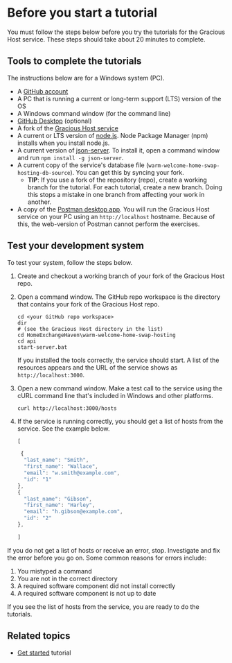 
# Before you start a tutorial

You must follow the steps below before you try the tutorials for the Gracious Host service. These steps should take about 20 minutes to complete.

## Tools to complete the tutorials

The instructions below are for a Windows system (PC).

* A [GitHub account](https://github.com)
* A PC that is running a current or
long-term support (LTS) version of the OS
* A Windows command window (for the command line)
* [GitHub Desktop](https://desktop.github.com) (optional)
* A fork of the [Gracious Host service](https://github.com/shellyannrose/warm-welcome-home-swap-hosting)
* A current or LTS version of [node.js](https://nodejs.org/en/). Node Package Manager (npm) installs when you install node.js.
* A current version of [json-server](https://www.npmjs.com/package/json-server). To install it, open a command window and run ```npm install -g json-server```.
* A current copy of the service's database file (`warm-welcome-home-swap-hosting-db-source`). You can get this by syncing your fork.
  * **TIP**: If you use a fork of the repository (repo), create a working branch for the tutorial. For each tutorial, create a new branch. Doing this stops a mistake in one branch from affecting your work in another.
* A copy of the [Postman desktop app](https://www.postman.com/downloads/). You will run the Gracious Host service on your PC using an `http://localhost` hostname. Because of this, the web-version of Postman cannot perform the exercises.

## Test your development system

To test your system, follow the steps below.

1. Create and checkout a working branch of your fork of the Gracious Host repo.
1. Open a command window. The GitHub repo workspace is the directory that contains your fork of the Gracious Host repo.

    ```shell
    cd <your GitHub repo workspace>
    dir
    # (see the Gracious Host directory in the list)
    cd HomeExchangeHaven\warm-welcome-home-swap-hosting
    cd api
    start-server.bat
    ```

    If you installed the tools correctly, the service should start. A list of the resources appears and the URL of the service shows as `http://localhost:3000`.

1. Open a new command window.  Make a test call to the service using the cURL command line that's included in Windows and other platforms.

    ```shell
    curl http://localhost:3000/hosts
    ```

1. If the service is running correctly, you should get a list of hosts from the service. See the example below.

    ```js
    [

     {
      "last_name": "Smith",
      "first_name": "Wallace",
      "email": "w.smith@example.com",
      "id": "1"
    },
    {
      "last_name": "Gibson",
      "first_name": "Harley",
      "email": "h.gibson@example.com",
      "id": "2"
    },

    ]
    ```

If you do not get a list of hosts or receive an error, stop. Investigate and fix the error before you go on. Some common reasons for errors include:

1. You mistyped a command
2. You are not in the correct directory
3. A required software component did not install correctly
4. A required software component is not up to date

If you see the list of hosts from the service, you are ready to do the tutorials.

## Related topics

* [Get started](tutorial-get-started.md) tutorial
